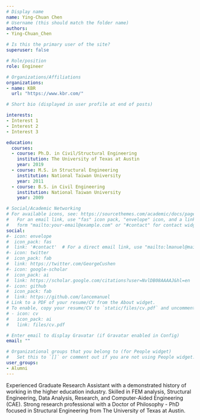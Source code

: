 ```yaml
---
# Display name
name: Ying-Chuan Chen
# Username (this should match the folder name)
authors:
- Ying-Chuan_Chen

# Is this the primary user of the site?
superuser: false

# Role/position
role: Engineer

# Organizations/Affiliations
organizations:
- name: KBR
  url: "https://www.kbr.com/"

# Short bio (displayed in user profile at end of posts)

interests:
- Interest 1
- Interest 2
- Interest 3

education:
  courses:
  - course: Ph.D. in Civil/Structural Engineering
    institution: The University of Texas at Austin
    year: 2019
  - course: M.S. in Structural Engineering
    institution: National Taiwan University
    year: 2011
  - course: B.S. in Civil Engineering
    institution: National Taiwan University
    year: 2009

# Social/Academic Networking
# For available icons, see: https://sourcethemes.com/academic/docs/page-builder/#icons
#   For an email link, use "fas" icon pack, "envelope" icon, and a link in the
#   form "mailto:your-email@example.com" or "#contact" for contact widget.
social:
#- icon: envelope
#  icon_pack: fas
#  link: '#contact'  # For a direct email link, use "mailto:lmanuel@mail.utexas.edu".
#- icon: twitter
#  icon_pack: fab
#  link: https://twitter.com/GeorgeCushen
#- icon: google-scholar
#  icon_pack: ai
#  link: https://scholar.google.com/citations?user=NvlDB08AAAAJ&hl=en
#- icon: github
#  icon_pack: fab
#  link: https://github.com/lancemanuel
# Link to a PDF of your resume/CV from the About widget.
# To enable, copy your resume/CV to `static/files/cv.pdf` and uncomment the lines below.
# - icon: cv
#   icon_pack: ai
#   link: files/cv.pdf

# Enter email to display Gravatar (if Gravatar enabled in Config)
email: ""

# Organizational groups that you belong to (for People widget)
#   Set this to `[]` or comment out if you are not using People widget.
user_groups:
- Alumni
---
```

Experienced Graduate Research Assistant with a demonstrated history of working in the higher education industry. Skilled in FEM analysis, Structural Engineering, Data Analysis, Research, and Computer-Aided Engineering (CAE). Strong research professional with a Doctor of Philosophy - PhD focused in Structural Engineering from The University of Texas at Austin. 
